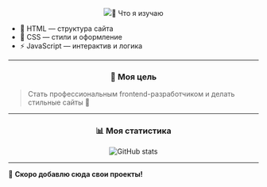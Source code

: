 <!-- Анимация текста -->
<p align="center">
  <img src="https://readme-typing-svg.herokuapp.com?color=%green&size=24&center=true&vCenter=true&width=800&lines=Привет!+Я+начинающий+frontend-разработчик;Меня+зовут+Тимурбек+уулу+Марлен;/>
</p>

<h3 align="center">🚀 Что я изучаю</h3>

- 📌 HTML — структура сайта  
- 🎨 CSS — стили и оформление  
- ⚡ JavaScript — интерактив и логика  

---

<h3 align="center">🎯 Моя цель</h3>

> Стать профессиональным frontend-разработчиком и делать стильные сайты 🚀

---

<h3 align="center">📊 Моя статистика</h3>

<p align="center">
  <img src="https://github-readme-stats.vercel.app/api?username=Marlenbek03&show_icons=true&theme=tokyonight" alt="GitHub stats"/>
</p>

---

📌 **Скоро добавлю сюда свои проекты!**
